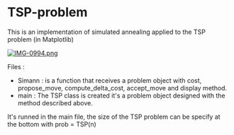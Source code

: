 # TSP-problem
This is an implementation of simulated annealing applied to the TSP problem (in Matplotlib)

[![IMG-0994.png](https://i.postimg.cc/3JVnSCL5/IMG-0994.png)](https://postimg.cc/JG3NtJVP)

Files : 

  - Simann :  is a function that receives a problem object with cost, propose_move, compute_delta_cost, accept_move and display method.
  - main : The TSP class is created it's a problem object designed with the method described above.
  
It's runned in the main file, the size of the TSP problem can be specify at the bottom with prob = TSP(n)
